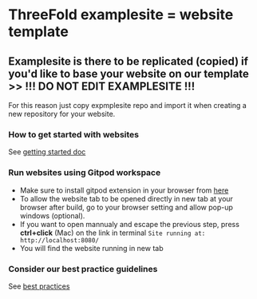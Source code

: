 
# ThreeFold examplesite = website template

## Examplesite is there to be replicated (copied) if you'd like to base your website on our template >> !!! DO NOT EDIT EXAMPLESITE !!!

For this reason just copy expmplesite repo and import it when creating a new repository for your website.

### How to get started with websites

See [getting started doc](https://github.com/threefoldfoundation/www_examplesite/blob/development/manual/install.md)

### Run websites using Gitpod workspace
 - Make sure to install gitpod extension in your browser from [here](https://www.gitpod.io/docs/browser-extension/)
 - To allow the website tab to be opened directly in new tab at your browser after build, go to your browser setting and allow pop-up windows (optional).
 - If you want to open mannualy and escape the previous step, press **ctrl+click** (Mac) on the link in terminal ``` Site running at: http://localhost:8080/  ```
 - You will find the website running in new tab

### Consider our best practice guidelines

See [best practices](https://github.com/threefoldfoundation/www_examplesite/blob/development/manual/contribute.md)



